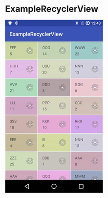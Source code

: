 # ExampleRecyclerView

<img src="https://raw.githubusercontent.com/benigumocom/ExampleRecyclerView/master/art/screen.gif" width="320">
